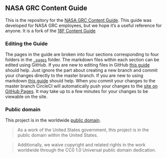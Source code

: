 ## NASA GRC Content Guide

This is the repository for the [NASA GRC Content Guide](https://nasa.github.io/content-guide/). This guide was developed for NASA GRC employees, but we hope it’s a useful reference for anyone. It is a fork of the [18F Content Guide](https://pages.18f.gov/content-guide/)

### Editing the Guide
The pages in the guide are broken into four sections corresponding to four folders in the [```_pages```](https://github.com/nasa/content-guide/tree/master/_pages) folder. The markdown files within each section can be edited using GitHub. If you are new to editing files in GitHub [this guide](https://help.github.com/articles/editing-files-in-your-repository/) should help. Just ignore the part about creating a new branch and commit your changes directly to the master branch. If you are new to using markdown [this guide](https://guides.github.com/features/mastering-markdown/) should help. When you commit your changes to the master branch CircleCI will automatically push your changes to the [site on GitHub Pages](https://nasa.github.io/content-guide/). It may take up to a few minutes for your changes to be viewable on the site.

### Public domain

This project is in the worldwide [public domain](LICENSE.md).

> As a work of the United States government, this project is in the public domain within the United States.

> Additionally, we waive copyright and related rights in the work worldwide through the CC0 1.0 Universal public domain dedication.
